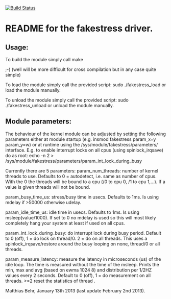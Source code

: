 [![Build Status](https://travis-ci.org/mbehr1/fakestress.svg?branch=master)](https://travis-ci.org/mbehr1/fakestress)

README for the fakestress driver.
=================================

Usage:
------
To build the module simply call
make

;-) (well will be more difficult for cross compilation but in any case quite simple)

To load the module simply call the provided script:
sudo ./fakestress_load
or load the module manually.

To unload the module simply call the provided script:
sudo ./fakestress_unload
or unload the module manually.

Module parameters:
------------------
The behaviour of the kernel module can be adjusted by setting the following parameters
either at module startup (e.g. insmod fakestress param_x=y param_y=w)
or at runtime using the /sys/module/fakestress/parameters/ interface.
E.g. to enable interrupt locks on all cpus (using spinlock_irqsave) do as root:
echo -n 2 > /sys/module/fakestress/parameters/param_int_lock_during_busy

Currently there are 5 parameters:
param_num_threads: number of kernel threads to use. Defaults to 0 = autodetect, i.e. same as number of cpus.
 With the 0 the threads will be bound to a cpu (/0 to cpu 0, /1 to cpu 1,...). If a value is given threads
 will not be bound.

param_busy_time_us: stress/busy time in usecs. Defaults to 1ms. Is using mdelay if >50000 otherwise udelay.

param_idle_time_us: idle time in usecs. Defaults to 1ms. Is using msleep(value/1000). If set to 0 no mdelay is
 used so this will most likely completely hang your system at least if used on all cpus.

param_int_lock_during_busy: do interrupt lock during busy period. Default to 0 (off), 1 = do lock on thread/0. 2 = do on all threads.
 This uses a spinlock_irqsave/restore around the busy looping on none, thread/0 or all threads.

param_measure_latency: measure the latency in microseconds (us) of the idle loop. The time is measured without
 the time of the msleep. Prints the min, max and avg (based on ewma 1024 8) and distribution per 1/2HZ values every 2 seconds.
 Default to 0 (off), 1 = do measurement on all threads. >=2 reset the statistics of thread <id-2>.
 

Matthias Behr, January 13th 2013 (last update February 2nd 2013). 
 
